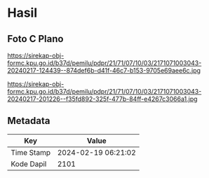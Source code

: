 # Hasil

## Foto C Plano

https://sirekap-obj-formc.kpu.go.id/b37d/pemilu/pdpr/21/71/07/10/03/2171071003043-20240217-124439--874def6b-d41f-46c7-b153-9705e69aee6c.jpg

https://sirekap-obj-formc.kpu.go.id/b37d/pemilu/pdpr/21/71/07/10/03/2171071003043-20240217-201226--f35fd892-325f-477b-84ff-e4267c3066a1.jpg


## Metadata

| Key        | Value               |
| ---------- | ------------------- |
| Time Stamp | 2024-02-19 06:21:02 |
| Kode Dapil | 2101                |



